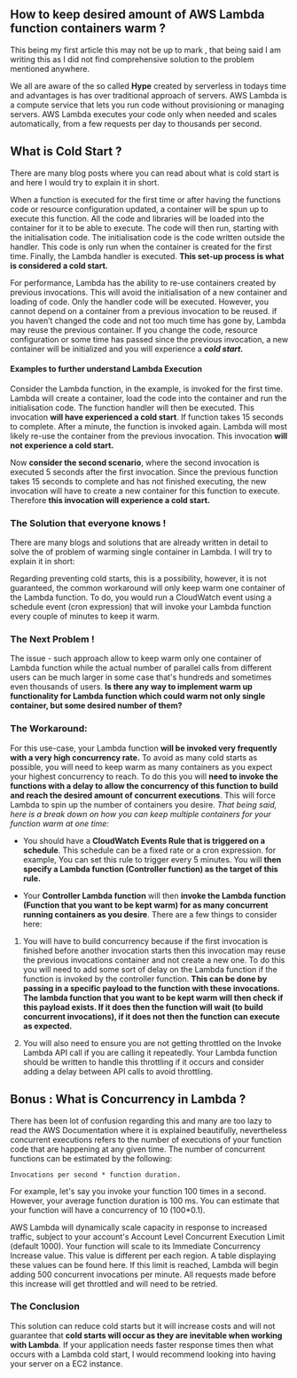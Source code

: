 ## How to keep desired amount of AWS Lambda function containers warm ?

This being my first article this may not be up to mark , that being said I am writing this as I did not find comprehensive solution to the problem mentioned anywhere.

We all are aware of the so called **Hype** created by serverless in todays time and advantages is has over traditional approach of servers. AWS Lambda is a compute service that lets you run code without provisioning or managing servers. AWS Lambda executes your code only when needed and scales automatically, from a few requests per day to thousands per second. 

## What is Cold Start ?

There are many blog posts where you can read about what is cold start is and here I would try to explain it in short.

When a function is executed for the first time or after having the functions code or resource configuration updated, a container will be spun up to execute this function. All the code and libraries will be loaded into the container for it to be able to execute. The code will then run, starting with the initialisation code. The initialisation code is the code written outside the handler. This code is only run when the container is created for the first time. Finally, the Lambda handler is executed. **This set-up process is what is considered a cold start.**

For performance, Lambda has the ability to re-use containers created by previous invocations. This will avoid the initialisation of a new container and loading of code. Only the handler code will be executed. However, you cannot depend on a container from a previous invocation to be reused. if you haven’t changed the code and not too much time has gone by, Lambda may reuse the previous container. If you change the code, resource configuration or some time has passed since the previous invocation, a new container will be initialized and you will experience a ***cold start.***

#### Examples to further understand Lambda Execution

Consider the Lambda function, in the example, is invoked for the first time. Lambda will create a container, load the code into the container and run the initialisation code. The function handler will then be executed. This invocation **will have experienced a cold start**. If function takes 15 seconds to complete. After a minute, the function is invoked again. Lambda will most likely re-use the container from the previous invocation. This invocation **will not experience a cold start.**

Now **consider the second scenario**, where the second invocation is executed 5 seconds after the first invocation. Since the previous function takes 15 seconds to complete and has not finished executing, the new invocation will have to create a new container for this function to execute. Therefore **this invocation will experience a cold start.**

### The Solution that everyone knows !
There are many blogs and solutions that are already written in detail to solve the of problem of warming single container in Lambda. I will try to explain it in short:

Regarding preventing cold starts, this is a possibility, however, it is not guaranteed, the common workaround will only keep warm one container of the Lambda function. To do, you would run a CloudWatch event using a schedule event (cron expression) that will invoke your Lambda function every couple of minutes to keep it warm.

### The Next Problem !
The issue - such approach allow to keep warm only one container of Lambda function while the actual number of parallel calls from different users can be much larger in some case that's hundreds and sometimes even thousands of users. **Is there any way to implement warm up functionality for Lambda function which could warm not only single container, but some desired number of them?**

### The Workaround:
For this use-case, your Lambda function **will be invoked very frequently with a very high concurrency rate.** To avoid as many cold starts as possible, you will need to keep warm as many containers as you expect your highest concurrency to reach. To do this you will **need to invoke the functions with a delay to allow the concurrency of this function to build and reach the desired amount of concurrent executions**. This will force Lambda to spin up the number of containers you desire. *That being said, here is a break down on how you can keep multiple containers for your function warm at one time:*
- You should have a **CloudWatch Events Rule that is triggered on a schedule**. This schedule can be a fixed rate or a cron expression. for example, You can set this rule to trigger every 5 minutes. You will **then specify a Lambda function (Controller function) as the target of this rule.**

- Your **Controller Lambda function** will then **invoke the Lambda function (Function that you want to be kept warm) for as many concurrent running containers as you desire**. There are a few things to consider here:

1.  You will have to build concurrency because if the first invocation is finished before another invocation starts then this invocation may reuse the previous invocations container and not create a new one. To do this you will need to add some sort of delay on the Lambda function if the function is invoked by the controller function. **This can be done by passing in a specific payload to the function with these invocations. The lambda function that you want to be kept warm will then check if this payload exists. If it does then the function will wait (to build concurrent invocations), if it does not then the function can execute as expected.**

2. You will also need to ensure you are not getting throttled on the Invoke Lambda API call if you are calling it repeatedly. Your Lambda function should be written to handle this throttling if it occurs and consider adding a delay between API calls to avoid throttling.

## Bonus : What is Concurrency in Lambda ?
There has been lot of confusion regarding this and many are too lazy to read the AWS Documentation where it is explained beautifully, nevertheless concurrent executions refers to the number of executions of your function code that are happening at any given time. The number of concurrent functions can be estimated by the following: 

`Invocations per second * function duration.`

For example, let's say you invoke your function 100 times in a second. However, your average function duration is 100 ms. You can estimate that your function will have a concurrency of 10 (100*0.1).

AWS Lambda will dynamically scale capacity in response to increased traffic, subject to your account's Account Level Concurrent Execution Limit (default 1000). Your function will scale to its Immediate Concurrency Increase value. This value is different per each region. A table displaying these values can be found here. If this limit is reached, Lambda will begin adding 500 concurrent invocations per minute. All requests made before this increase will get throttled and will need to be retried.

### The Conclusion
This solution can reduce cold starts but it will increase costs and will not guarantee that **cold starts will occur as they are inevitable when working with Lambda**. If your application needs faster response times then what occurs with a Lambda cold start, I would recommend looking into having your server on a EC2 instance.
